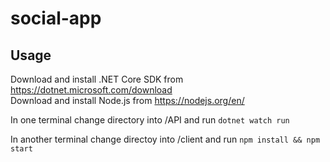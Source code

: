# social-app

## Usage
Download and install .NET Core SDK from https://dotnet.microsoft.com/download  
Download and install Node.js from https://nodejs.org/en/

In one terminal change directory into /API and run `dotnet watch run`

In another terminal change directoy into /client and run `npm install && npm start`

